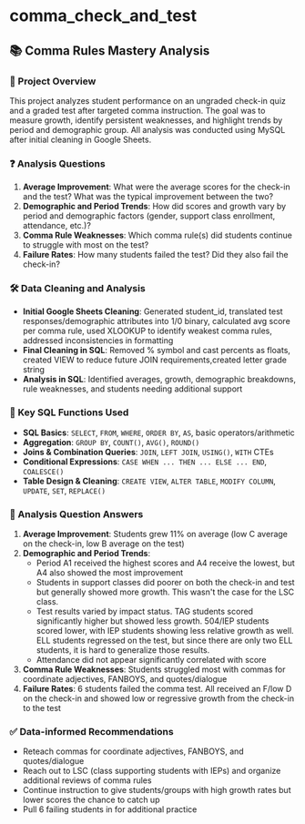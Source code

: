 # comma_check_and_test
## 📚 Comma Rules Mastery Analysis
### 📝 Project Overview
This project analyzes student performance on an ungraded check-in quiz and a graded test after targeted comma instruction. The goal was to measure growth, identify persistent weaknesses, and highlight trends by period and demographic group. All analysis was conducted using MySQL after initial cleaning in Google Sheets.

### ❓ Analysis Questions
1. **Average Improvement**: What were the average scores for the check-in and the test? What was the typical improvement between the two?
2. **Demographic and Period Trends**: How did scores and growth vary by period and demographic factors (gender, support class enrollment, attendance, etc.)?
3. **Comma Rule Weaknesses**: Which comma rule(s) did students continue to struggle with most on the test?
4. **Failure Rates**: How many students failed the test? Did they also fail the check-in?

### 🛠️ Data Cleaning and Analysis
* **Initial Google Sheets Cleaning**: Generated student_id, translated test responses/demographic attributes into 1/0 binary, calculated avg score per comma rule, used XLOOKUP to identify weakest comma rules, addressed inconsistencies in formatting
* **Final Cleaning in SQL**: Removed % symbol and cast percents as floats, created VIEW to reduce future JOIN requirements,created letter grade string
* **Analysis in SQL**: Identified averages, growth, demographic breakdowns, rule weaknesses, and students needing additional support

### 🧮 Key SQL Functions Used
* **SQL Basics**: `SELECT`, `FROM`, `WHERE`, `ORDER BY`, `AS`, basic operators/arithmetic
* **Aggregation**: `GROUP BY`, `COUNT()`, `AVG()`, `ROUND()`
* **Joins & Combination Queries**: `JOIN`, `LEFT JOIN`, `USING()`, `WITH` CTEs
* **Conditional Expressions**: `CASE WHEN ... THEN ... ELSE ... END`, `COALESCE()`
* **Table Design & Cleaning**: `CREATE VIEW`, `ALTER TABLE`, `MODIFY COLUMN`, `UPDATE`, `SET`, `REPLACE()`

### 🧠 Analysis Question Answers
1. **Average Improvement**: Students grew 11% on average (low C average on the check-in, low B average on the test)
2. **Demographic and Period Trends**:
   * Period A1 received the highest scores and A4 receive the lowest, but A4 also showed the most improvement
   * Students in support classes did poorer on both the check-in and test but generally showed more growth. This wasn't the case for the LSC class.
   * Test results varied by impact status. TAG students scored significantly higher but showed less growth. 504/IEP students scored lower, with IEP students showing less relative growth as well. ELL students regressed on the test, but since there are only two ELL students, it is hard to generalize those results.
   * Attendance did not appear significantly correlated with score
3. **Comma Rule Weaknesses**: Students struggled most with commas for coordinate adjectives, FANBOYS, and quotes/dialogue
4. **Failure Rates**: 6 students failed the comma test. All received an F/low D on the check-in and showed low or regressive growth from the check-in to the test

### ✅ Data-informed Recommendations
* Reteach commas for coordinate adjectives, FANBOYS, and quotes/dialogue
* Reach out to LSC (class supporting students with IEPs) and organize additional reviews of comma rules
* Continue instruction to give students/groups with high growth rates but lower scores the chance to catch up
* Pull 6 failing students in for additional practice
